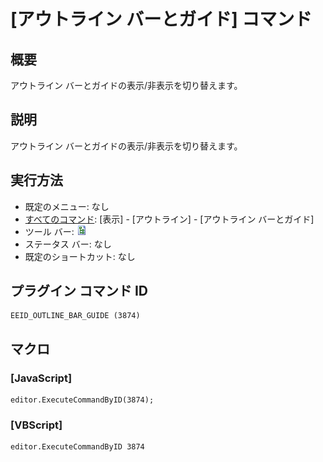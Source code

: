 # \[アウトライン バーとガイド\] コマンド

## 概要

アウトライン バーとガイドの表示/非表示を切り替えます。

## 説明

アウトライン バーとガイドの表示/非表示を切り替えます。

## 実行方法

- 既定のメニュー: なし
- [すべてのコマンド](../../glossary/allcommands): \[表示\] \- \[アウトライン\] \- \[アウトライン バーとガイド\]
- ツール バー: ![アウトライン](../../images/plugin_outline.gif)
- ステータス バー: なし
- 既定のショートカット: なし

## プラグイン コマンド ID

```
EEID_OUTLINE_BAR_GUIDE (3874)
```

## マクロ

### \[JavaScript\]

```
editor.ExecuteCommandByID(3874);
```

### \[VBScript\]

```
editor.ExecuteCommandByID 3874
```
